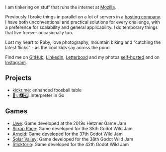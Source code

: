 I am tinkering on stuff that runs the internet at [Mozilla](https://mozilla.org).

Previously I broke things in parallel on a lot of servers in a
[hosting company](https://hetzner.com). I have both unconventional and practical
solutions for every challenge, with a preference for scalability and general applicability.
I do temporary things that live forever occasionally too.

Lost my heart to Ruby, love photography, mountain biking and “catching the latest flicks” - as the cool kids say across the pond.

Find me on [GitHub](https://github.com/flipez),
[LinkedIn](https://www.linkedin.com/in/mueller-r/),
[Letterboxd](https://letterboxd.com/Flipez/) and my photos [self-hosted](https://photos.auch.cool) and
on [Instagram](https://www.instagram.com/rueller.mobert).

## Projects

- [kickr.me](https://github.com/kickr-me): enhanced foosball table
- [🚀🇱🅰🆖](https://github.com/Flipez/rocket-lang): Interpreter in Go

## Games
- [Uwe](https://github.com/Herzmut-Games/uwe): Game developed at the 2019s Hetzner Game Jam
- [Scrap Race](https://kjarrigan.itch.io/scrap-race): Game developed for the 35th Godot Wild Jam
- [Arnold](https://flipez.itch.io/arnold): Game developed for the 37th Godot Wild Jam
- [Solar Valley](https://flipez.itch.io/solar-valley): Game developed for the 38th Godot Wild Jam
- [Sticktorio](https://flipez.itch.io/sticktorio): Game developed for the 42th Godot Wild Jam